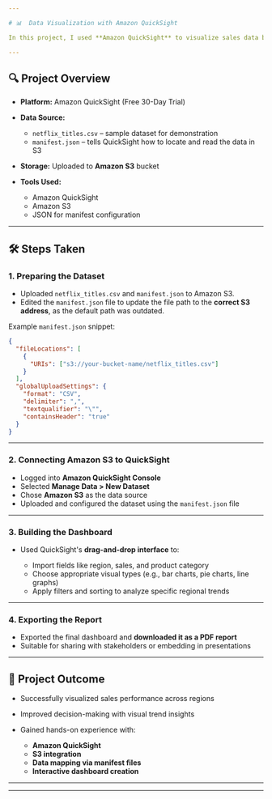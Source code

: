 ```yaml
---

# 📊  Data Visualization with Amazon QuickSight

In this project, I used **Amazon QuickSight** to visualize sales data by creating **interactive dashboards**, applying **filters**, and generating **reports**. The goal was to analyze regional sales trends and make **data-driven decisions efficiently**.

---
```


## 🔍 Project Overview

* **Platform:** Amazon QuickSight (Free 30-Day Trial)
* **Data Source:**

  * `netflix_titles.csv` – sample dataset for demonstration
  * `manifest.json` – tells QuickSight how to locate and read the data in S3
* **Storage:** Uploaded to **Amazon S3** bucket
* **Tools Used:**

  * Amazon QuickSight
  * Amazon S3
  * JSON for manifest configuration

---

## 🛠️ Steps Taken

### 1. **Preparing the Dataset**

* Uploaded `netflix_titles.csv` and `manifest.json` to Amazon S3.
* Edited the `manifest.json` file to update the file path to the **correct S3 address**, as the default path was outdated.

Example `manifest.json` snippet:

```json
{
  "fileLocations": [
    {
      "URIs": ["s3://your-bucket-name/netflix_titles.csv"]
    }
  ],
  "globalUploadSettings": {
    "format": "CSV",
    "delimiter": ",",
    "textqualifier": "\"",
    "containsHeader": "true"
  }
}
```

---

### 2. **Connecting Amazon S3 to QuickSight**

* Logged into **Amazon QuickSight Console**
* Selected **Manage Data > New Dataset**
* Chose **Amazon S3** as the data source
* Uploaded and configured the dataset using the `manifest.json` file


---

### 3. **Building the Dashboard**

* Used QuickSight's **drag-and-drop interface** to:

  * Import fields like region, sales, and product category
  * Choose appropriate visual types (e.g., bar charts, pie charts, line graphs)
  * Apply filters and sorting to analyze specific regional trends



---

### 4. **Exporting the Report**

* Exported the final dashboard and **downloaded it as a PDF report**
* Suitable for sharing with stakeholders or embedding in presentations

---

## 🎯 Project Outcome

* Successfully visualized sales performance across regions
* Improved decision-making with visual trend insights
* Gained hands-on experience with:

  * **Amazon QuickSight**
  * **S3 integration**
  * **Data mapping via manifest files**
  * **Interactive dashboard creation**

---



---

